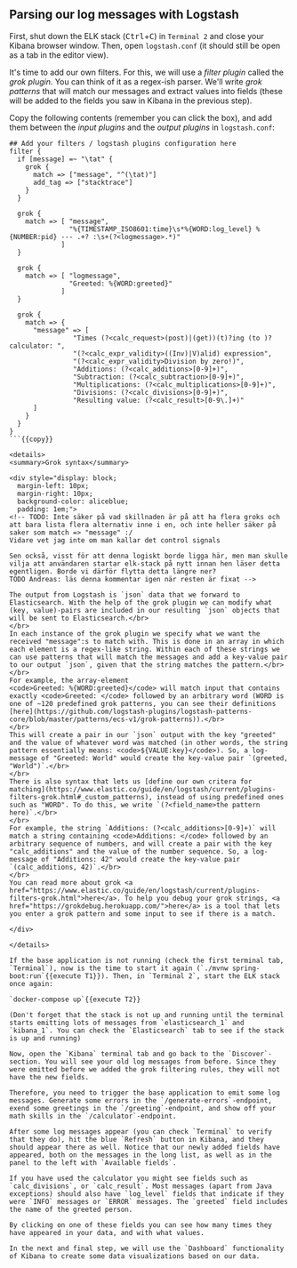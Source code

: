 <p></p>

## Parsing our log messages with Logstash

First, shut down the ELK stack (<kbd>Ctrl</kbd>+<kbd>C</kbd>) in `Terminal 2` and close your Kibana browser window. Then, open `logstash.conf` (it should still be open as a tab in the editor view).

It's time to add our own filters. For this, we will use a *filter plugin* called the *grok plugin*. You can think of it as a regex-ish parser. We'll write *grok patterns* that will match our messages and extract values into fields (these will be added to the fields you saw in Kibana in the previous step).

<!--
En aside om grok-plugin, länka till https://www.elastic.co/guide/en/logstash/current/plugins-filters-grok.html och http://grokdebug.herokuapp.com/

Ge ett bra exempel på hur grok arbetar för att dela upp text i olika 'fält' (som sedan dyker upp i Kibana, återigen är detta ett betydelsefullt ord).

-->

Copy the following contents (remember you can click the box), and add them between the *input plugins* and the *output plugins* in `logstash.conf`:

```
## Add your filters / logstash plugins configuration here
filter {
  if [message] =~ "\tat" {
    grok {
      match => ["message", "^(\tat)"]
      add_tag => ["stacktrace"]
    }
  }
  
  grok {
    match => [ "message",
               "%{TIMESTAMP_ISO8601:time}\s*%{WORD:log_level} %{NUMBER:pid} --- .+? :\s+(?<logmessage>.*)"
             ]
  }

  grok {
    match => [ "logmessage",
               "Greeted: %{WORD:greeted}"
             ]
  }

  grok {
    match => {
      "message" => [
                "Times (?<calc_request>(post)|(get))(t)?ing (to )?calculator: ",
                "(?<calc_expr_validity>((Inv)|V)alid) expression", 
                "(?<calc_expr_validity>Division by zero!)",
                "Additions: (?<calc_additions>[0-9]+)",
                "Subtraction: (?<calc_subtraction>[0-9]+)",
                "Multiplications: (?<calc_multiplications>[0-9]+)",
                "Divisions: (?<calc_divisions>[0-9]+)",
                "Resulting value: (?<calc_result>[0-9\.]+)"
      ]
    }
  }
}
```{{copy}}

<details>
<summary>Grok syntax</summary>

<div style="display: block;
  margin-left: 10px;
  margin-right: 10px;
  background-color: aliceblue;
  padding: 1em;">
<!-- TODO: Inte säker på vad skillnaden är på att ha flera groks och att bara lista flera alternativ inne i en, och inte heller säker på saker som match => "message" :/ 
Vidare vet jag inte om man kallar det control signals 

Sen också, visst för att denna logiskt borde ligga här, men man skulle vilja att användaren startar elk-stack på nytt innan hen läser detta egentligen. Borde vi därför flytta detta längre ner?
TODO Andreas: läs denna kommentar igen när resten är fixat -->

The output from Logstash is `json` data that we forward to Elasticsearch. With the help of the grok plugin we can modify what (key, value)-pairs are included in our resulting `json` objects that will be sent to Elasticsearch.</br>
</br> 
In each instance of the grok plugin we specify what we want the received "message":s to match with. This is done in an array in which each element is a regex-like string. Within each of these strings we can use patterns that will match the messages and add a key-value pair to our output `json`, given that the string matches the pattern.</br>
</br>
For example, the array-element
<code>Greeted: %{WORD:greeted}</code> will match input that contains exactly <code>Greeted: </code> followed by an arbitrary word (WORD is one of ~120 predefined grok patterns, you can see their definitions [here](https://github.com/logstash-plugins/logstash-patterns-core/blob/master/patterns/ecs-v1/grok-patterns)).</br>
</br>
This will create a pair in our `json` output with the key "greeted" and the value of whatever word was matched (in other words, the string pattern essentially means: <code>${VALUE:key}</code>). So, a log-message of "Greeted: World" would create the key-value pair `(greeted, "World")`.</br>
</br>
There is also syntax that lets us [define our own critera for matching](https://www.elastic.co/guide/en/logstash/current/plugins-filters-grok.html#_custom_patterns), instead of using predefined ones such as "WORD". To do this, we write `(?<field_name>the pattern here)`.</br>
</br>
For example, the string `Additions: (?<calc_additions>[0-9]+)` will match a string containing <code>Additions: </code> followed by an arbitrary sequence of numbers, and will create a pair with the key "calc_additions" and the value of the number sequence. So, a log-message of "Additions: 42" would create the key-value pair `(calc_additions, 42)`.</br>
</br>
You can read more about grok <a href="https://www.elastic.co/guide/en/logstash/current/plugins-filters-grok.html">here</a>. To help you debug your grok strings, <a href="https://grokdebug.herokuapp.com/">here</a> is a tool that lets you enter a grok pattern and some input to see if there is a match.

</div>

</details>

If the base application is not running (check the first terminal tab, `Terminal`), now is the time to start it again (`./mvnw spring-boot:run`{{execute T1}}). Then, in `Terminal 2`, start the ELK stack once again:

`docker-compose up`{{execute T2}}

(Don't forget that the stack is not up and running until the terminal starts emitting lots of messages from `elasticsearch_1` and `kibana_1`. You can check the `Elasticsearch` tab to see if the stack is up and running)

Now, open the `Kibana` terminal tab and go back to the `Discover`-section. You will see your old log messages from before. Since they were emitted before we added the grok filtering rules, they will not have the new fields.

Therefore, you need to trigger the base application to emit some log messages. Generate some errors in the `/generate-errors`-endpoint, exend some greetings in the `/greeting`-endpoint, and show off your math skills in the `/calculator`-endpoint.

After some log messages appear (you can check `Terminal` to verify that they do), hit the blue `Refresh` button in Kibana, and they should appear there as well. Notice that our newly added fields have appeared, both on the messages in the long list, as well as in the panel to the left with `Available fields`.

If you have used the calculator you might see fields such as `calc_divisions`, or `calc_result`. Most messages (apart from Java exceptions) should also have `log_level` fields that indicate if they were `INFO` messages or `ERROR` messages. The `greeted` field includes the name of the greeted person.

By clicking on one of these fields you can see how many times they have appeared in your data, and with what values.

In the next and final step, we will use the `Dashboard` functionality of Kibana to create some data visualizations based on our data.